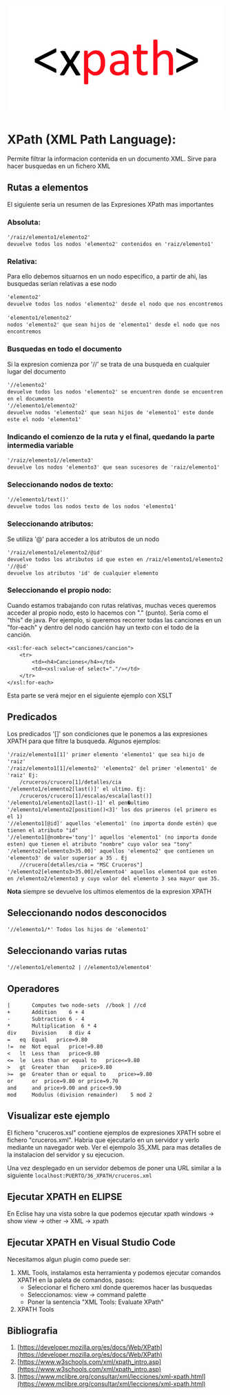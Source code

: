 ![XPATH](img/xpath.png "Aprende XPATH!!")

# XPath (XML Path Language): 
Permite filtrar la informacion contenida en un documento XML. Sirve para hacer busquedas en un fichero XML

## Rutas a elementos

El siguiente seria un resumen de las Expresiones XPath mas importantes

### Absoluta: 

	'/raiz/elemento1/elemento2' 
	devuelve todos los nodos 'elemento2' contenidos en 'raiz/elemento1'
	
### Relativa:
Para ello debemos situarnos en un nodo especifico, a partir de ahi, las busquedas serían relativas a ese nodo

	'elemento2' 
	devuelve todos los nodos 'elemento2' desde el nodo que nos encontremos

	'elemento1/elemento2' 
	nodos 'elemento2' que sean hijos de 'elemento1' desde el nodo que nos encontremos

### Busquedas en todo el documento
Si la expresion comienza por '//' se trata de una busqueda en cualquier lugar del documento

	'//elemento2' 
	devuelve todos los nodos 'elemento2' se encuentren donde se encuentren en el documento
	'//elemento1/elemento2' 
	devuelve nodos 'elemento2' que sean hijos de 'elemento1' este donde este el nodo 'elemento1'

### Indicando el comienzo de la ruta y el final, quedando la parte intermedia variable

	'/raiz/elemento1//elemento3' 
	devuelve los nodos 'elemento3' que sean sucesores de 'raiz/elemento1'

### Seleccionando nodos de texto:

	'//elemento1/text()'
	devuelve todos los nodos texto de los nodos 'elemento1'

### Seleccionando atributos:	
Se utiliza '@' para acceder a los atributos de un nodo

	'/raiz/elemento1/elemento2/@id' 
	devuelve todos los atributos id que esten en /raiz/elemento1/elemento2
	'//@id' 
	devuelve los atributos 'id' de cualquier elemento

### Seleccionando el propio nodo:
Cuando estamos trabajando con rutas relativas, muchas veces queremos acceder al propio nodo, esto lo hacemos con "." (punto). Sería como el "this" de java. Por ejemplo, si queremos recorrer todas las canciones en un "for-each" y dentro del nodo canción hay un texto con el todo de la canción.

	<xsl:for-each select="canciones/cancion">
        <tr>
            <td><h4>Canciones</h4></td> 
            <td><xsl:value-of select="."/></td>
        </tr>
    </xsl:for-each>

Esta parte se verá mejor en el siguiente ejemplo con XSLT
 
## Predicados

Los predicados '[]' son condiciones que le ponemos a las expresiones XPATH para que filtre la busqueda. Algunos ejemplos:

	'/raiz/elemento1[1]' primer elemento 'elemento1' que sea hijo de 'raiz'
	'/raiz/elemento1[1]/elemento2' 'elemento2' del primer 'elemento1' de 'raiz' Ej:
		/cruceros/crucero[1]/detalles/cia
	'/elemento1/elemento2[last()]' el ultimo. Ej:
		/cruceros/crucero[1]/escalas/escala[last()]
	'/elemento1/elemento2[last()-1]' el pen�ultimo
	'/elemento1/elemento2[position()<3]' los dos primeros (el primero es el 1)
	'//elemento1[@id]' aquellos 'elemento1' (no importa donde estén) que tienen el atributo "id"
	'//elemento1[@nombre='tony']' aquellos 'elemento1' (no importa donde esten) que tienen el atributo "nombre" cuyo valor sea "tony"
	'/elemento2[elemento3>35.00]' aquellos 'elemento2' que contienen un 'elemento3' de valor superior a 35 . Ej
		//crucero[detalles/cia = "MSC Cruceros"]
	'/elemento2[elemento3>35.00]/elemento4' aquellos elemento4 que esten en /elemento2/elemento3 y cuyo valor del elemento 3 sea mayor que 35. 
	
**Nota** siempre se devuelve los ultimos elementos de la expresion XPATH

## Seleccionando nodos desconocidos

	'//elemento1/*' Todos los hijos de 'elemento1'

## Seleccionando varias rutas

	'//elemento1/elemento2 | //elemento3/elemento4'

## Operadores

	|		Computes two node-sets	//book | //cd
	+		Addition	6 + 4
	-		Subtraction	6 - 4
	*		Multiplication	6 * 4
	div		Division	8 div 4
	=	eq	Equal	price=9.80
	!=	ne	Not equal	price!=9.80
	<	lt	Less than	price<9.80
	<=	le	Less than or equal to	price<=9.80
	>	gt	Greater than	price>9.80
	>=	ge	Greater than or equal to	price>=9.80
	or		or	price=9.80 or price=9.70
	and		and	price>9.00 and price<9.90
	mod		Modulus (division remainder)	5 mod 2

## Visualizar este ejemplo 

El fichero "cruceros.xsl" contiene ejemplos de expresiones XPATH sobre el fichero "cruceros.xml". Habria que ejecutarlo en un servidor y verlo mediante un navegador web. Ver el ejempolo 35_XML para mas detalles de la instalacion del servidor y su ejecucion.

Una vez desplegado en un servidor debemos de poner una URL similar a la siguiente 
<code>localhost:PUERTO/36_XPATH/cruceros.xml</code>

## Ejecutar XPATH en ELIPSE

En Eclise hay una vista sobre la que podemos ejecutar xpath
windows -> show view -> other -> XML -> xpath

## Ejecutar XPATH en Visual Studio Code
Necesitamos algun plugin como puede ser:
1. XML Tools, instalamos esta herramienta y podemos ejecutar comandos XPATH en la paleta de comandos, pasos:
    - Seleccionar el fichero xml donde queremos hacer las busquedas
    - Seleccionamos: view -> command palette
    - Poner la sentencia "XML Tools: Evaluate XPath"
2. XPATH Tools

## Bibliografia
1. [https://developer.mozilla.org/es/docs/Web/XPath](https://developer.mozilla.org/es/docs/Web/XPath)
2. [https://www.w3schools.com/xml/xpath_intro.asp](https://www.w3schools.com/xml/xpath_intro.asp)
3. [https://www.mclibre.org/consultar/xml/lecciones/xml-xpath.html](https://www.mclibre.org/consultar/xml/lecciones/xml-xpath.html)


